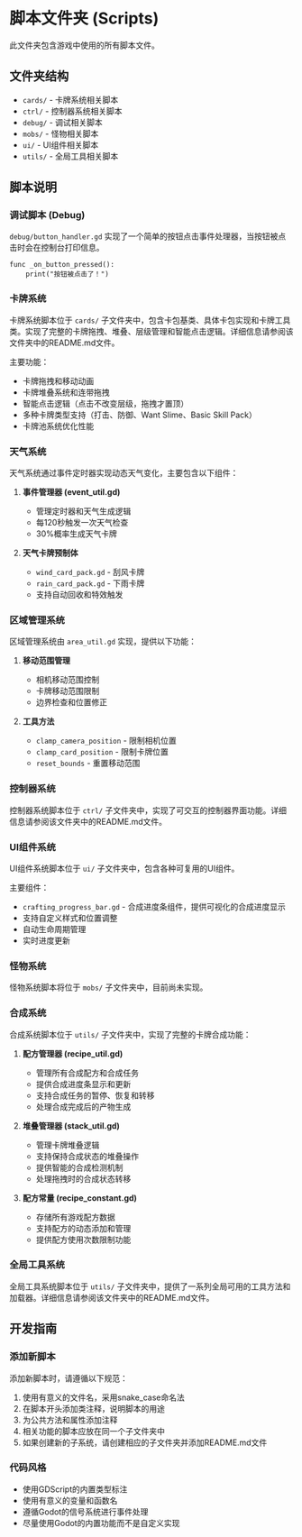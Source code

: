 # 脚本文件夹 (Scripts)

此文件夹包含游戏中使用的所有脚本文件。

## 文件夹结构

- `cards/` - 卡牌系统相关脚本
- `ctrl/` - 控制器系统相关脚本
- `debug/` - 调试相关脚本
- `mobs/` - 怪物相关脚本
- `ui/` - UI组件相关脚本
- `utils/` - 全局工具相关脚本

## 脚本说明

### 调试脚本 (Debug)

`debug/button_handler.gd` 实现了一个简单的按钮点击事件处理器，当按钮被点击时会在控制台打印信息。

```gdscript
func _on_button_pressed():
    print("按钮被点击了！")
```

### 卡牌系统

卡牌系统脚本位于 `cards/` 子文件夹中，包含卡包基类、具体卡包实现和卡牌工具类。实现了完整的卡牌拖拽、堆叠、层级管理和智能点击逻辑。详细信息请参阅该文件夹中的README.md文件。

主要功能：
- 卡牌拖拽和移动动画
- 卡牌堆叠系统和连带拖拽
- 智能点击逻辑（点击不改变层级，拖拽才置顶）
- 多种卡牌类型支持（打击、防御、Want Slime、Basic Skill Pack）
- 卡牌池系统优化性能

### 天气系统

天气系统通过事件定时器实现动态天气变化，主要包含以下组件：

1. **事件管理器 (event_util.gd)**
   - 管理定时器和天气生成逻辑
   - 每120秒触发一次天气检查
   - 30%概率生成天气卡牌

2. **天气卡牌预制体**
   - `wind_card_pack.gd` - 刮风卡牌
   - `rain_card_pack.gd` - 下雨卡牌
   - 支持自动回收和特效触发

### 区域管理系统

区域管理系统由 `area_util.gd` 实现，提供以下功能：

1. **移动范围管理**
   - 相机移动范围控制
   - 卡牌移动范围限制
   - 边界检查和位置修正

2. **工具方法**
   - `clamp_camera_position` - 限制相机位置
   - `clamp_card_position` - 限制卡牌位置
   - `reset_bounds` - 重置移动范围

### 控制器系统

控制器系统脚本位于 `ctrl/` 子文件夹中，实现了可交互的控制器界面功能。详细信息请参阅该文件夹中的README.md文件。

### UI组件系统

UI组件系统脚本位于 `ui/` 子文件夹中，包含各种可复用的UI组件。

主要组件：
- `crafting_progress_bar.gd` - 合成进度条组件，提供可视化的合成进度显示
- 支持自定义样式和位置调整
- 自动生命周期管理
- 实时进度更新

### 怪物系统

怪物系统脚本将位于 `mobs/` 子文件夹中，目前尚未实现。

### 合成系统

合成系统脚本位于 `utils/` 子文件夹中，实现了完整的卡牌合成功能：

1. **配方管理器 (recipe_util.gd)**
   - 管理所有合成配方和合成任务
   - 提供合成进度条显示和更新
   - 支持合成任务的暂停、恢复和转移
   - 处理合成完成后的产物生成

2. **堆叠管理器 (stack_util.gd)**
   - 管理卡牌堆叠逻辑
   - 支持保持合成状态的堆叠操作
   - 提供智能的合成检测机制
   - 处理拖拽时的合成状态转移

3. **配方常量 (recipe_constant.gd)**
   - 存储所有游戏配方数据
   - 支持配方的动态添加和管理
   - 提供配方使用次数限制功能

### 全局工具系统

全局工具系统脚本位于 `utils/` 子文件夹中，提供了一系列全局可用的工具方法和加载器。详细信息请参阅该文件夹中的README.md文件。

## 开发指南

### 添加新脚本

添加新脚本时，请遵循以下规范：

1. 使用有意义的文件名，采用snake_case命名法
2. 在脚本开头添加类注释，说明脚本的用途
3. 为公共方法和属性添加注释
4. 相关功能的脚本应放在同一个子文件夹中
5. 如果创建新的子系统，请创建相应的子文件夹并添加README.md文件

### 代码风格

- 使用GDScript的内置类型标注
- 使用有意义的变量和函数名
- 遵循Godot的信号系统进行事件处理
- 尽量使用Godot的内置功能而不是自定义实现